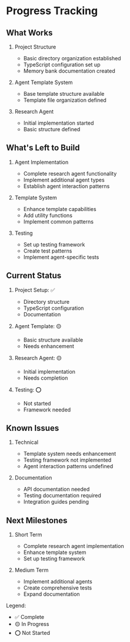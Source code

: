 # Progress Tracking

## What Works
1. Project Structure
   - Basic directory organization established
   - TypeScript configuration set up
   - Memory bank documentation created

2. Agent Template System
   - Base template structure available
   - Template file organization defined

3. Research Agent
   - Initial implementation started
   - Basic structure defined

## What's Left to Build
1. Agent Implementation
   - Complete research agent functionality
   - Implement additional agent types
   - Establish agent interaction patterns

2. Template System
   - Enhance template capabilities
   - Add utility functions
   - Implement common patterns

3. Testing
   - Set up testing framework
   - Create test patterns
   - Implement agent-specific tests

## Current Status
1. Project Setup: ✅
   - Directory structure
   - TypeScript configuration
   - Documentation

2. Agent Template: 🟡
   - Basic structure available
   - Needs enhancement

3. Research Agent: 🟡
   - Initial implementation
   - Needs completion

4. Testing: ⭕
   - Not started
   - Framework needed

## Known Issues
1. Technical
   - Template system needs enhancement
   - Testing framework not implemented
   - Agent interaction patterns undefined

2. Documentation
   - API documentation needed
   - Testing documentation required
   - Integration guides pending

## Next Milestones
1. Short Term
   - Complete research agent implementation
   - Enhance template system
   - Set up testing framework

2. Medium Term
   - Implement additional agents
   - Create comprehensive tests
   - Expand documentation

Legend:
- ✅ Complete
- 🟡 In Progress
- ⭕ Not Started
